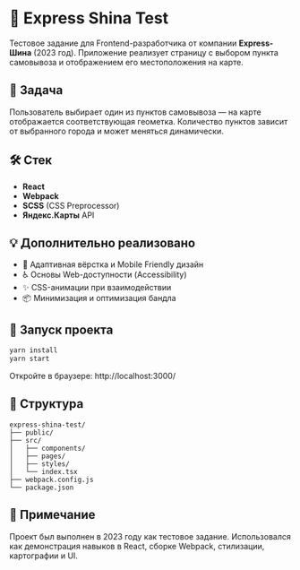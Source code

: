 # 🛞 Express Shina Test

Тестовое задание для Frontend-разработчика от компании **Express-Шина** (2023 год). Приложение реализует страницу с выбором пункта самовывоза и отображением его местоположения на карте.

## 🧩 Задача

Пользователь выбирает один из пунктов самовывоза — на карте отображается соответствующая геометка. Количество пунктов зависит от выбранного города и может меняться динамически.

## 🛠️ Стек

- **React**
- **Webpack**
- **SCSS** (CSS Preprocessor)
- **Яндекс.Карты** API

## 💡 Дополнительно реализовано

- 📱 Адаптивная вёрстка и Mobile Friendly дизайн
- ♿ Основы Web-доступности (Accessibility)
- ✨ CSS-анимации при взаимодействии
- 📦 Минимизация и оптимизация бандла

## 🚀 Запуск проекта

```bash
yarn install
yarn start
```

Откройте в браузере: http://localhost:3000/

## 📁 Структура

```
express-shina-test/
├── public/
├── src/
│   ├── components/
│   ├── pages/
│   ├── styles/
│   └── index.tsx
├── webpack.config.js
└── package.json
```

## 📌 Примечание

Проект был выполнен в 2023 году как тестовое задание. Использовался как демонстрация навыков в React, сборке Webpack, стилизации, картографии и UI.
